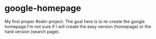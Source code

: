 # google-homepage

My first proper #odin-project. The goal here is to re-create the google homepage.I'm not sure if I will create the easy version (homepage) or the hard version (search page).
